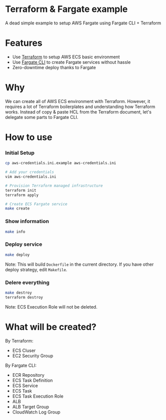 # Terraform & Fargate example

A dead simple example to setup AWS Fargate using Fargate CLI + Terraform

# Features

- Use [Terraform](https://www.terraform.io) to setup AWS ECS basic environment
- Use [Fargate CLI](https://github.com/awslabs/fargatecli) to create Fargate services without hassle
- Zero-downtime deploy thanks to Fargate

# Why

We can create all of AWS ECS environment with Terraform. However, it requires a lot of Terraform boilerplates and understanding how Terraform works. Instead of copy & paste HCL from the Terraform document, let's delegate some parts to Fargate CLI.

# How to use

### Initial Setup

```sh
cp aws-credentials.ini.example aws-credentials.ini

# Add your credentials
vim aws-credentials.ini

# Provision Terraform managed infrastructure
terraform init
terraform apply

# Create ECS Fargate service
make create
```

### Show information

```sh
make info
```

### Deploy service

```sh
make deploy
```

Note: This will build `Dockerfile` in the current directory. If you have other deploy strategy, edit `Makefile`.

### Delere everything

```sh
make destroy
terraform destroy
```

Note: ECS Execution Role will not be deleted.

# What will be created?

By Terraform:

- ECS Cluser
- EC2 Security Group

By Fargate CLI:

- ECR Repository
- ECS Task Definition
- ECS Service
- ECS Task
- ECS Task Execution Role
- ALB
- ALB Target Group
- CloudWatch Log Group
